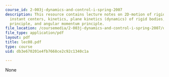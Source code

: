 ```yaml
---
course_id: 2-003j-dynamics-and-control-i-spring-2007
description: This resource contains lecture notes on 2D-motion of rigid bodies, kinematics,
  instant centers, kinetics, plane kinetics (dynamics) of rigid bodies, linear momentum
  principle, and angular momentum principle.
file_location: /coursemedia/2-003j-dynamics-and-control-i-spring-2007/db3e670201e4fb7668ce2c92c1340c1a_lec08.pdf
file_type: application/pdf
layout: pdf
title: lec08.pdf
type: course
uid: db3e670201e4fb7668ce2c92c1340c1a

---
```

None